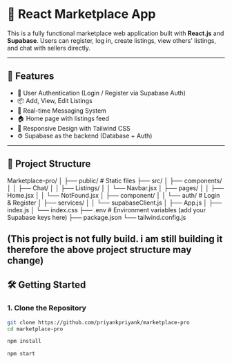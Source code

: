 # 🛒 React Marketplace App

This is a fully functional marketplace web application built with **React.js** and **Supabase**. Users can register, log in, create listings, view others' listings, and chat with sellers directly.

---

## 🚀 Features

- 🔐 User Authentication (Login / Register via Supabase Auth)
- 📦 Add, View, Edit Listings
- 💬 Real-time Messaging System
- 🏠 Home page with listings feed
- 📱 Responsive Design with Tailwind CSS
- ⚙️ Supabase as the backend (Database + Auth)

---

## 📁 Project Structure

Marketplace-pro/
│
├── public/ # Static files
├── src/
│ ├── components/
│ │ ├── Chat/
│ │ ├── Listings/
│ │ └── Navbar.jsx
│ ├── pages/
│ │ ├── Home.jsx
│ │ └── NotFound.jsx
│ ├── component/
│ │ └── auth/ # Login & Register
│ ├── services/
│ │ └── supabaseClient.js
│ ├── App.js
│ ├── index.js
│ └── index.css
├── .env # Environment variables (add your Supabase keys here)
├── package.json
└── tailwind.config.js

(This project is not fully build. i am still building it therefore the above project structure may change) 
---

## 🛠️ Getting Started

### 1. Clone the Repository

```bash
git clone https://github.com/priyankpriyank/marketplace-pro
cd marketplace-pro

npm install

npm start
